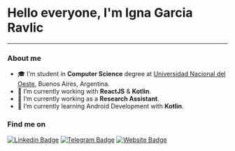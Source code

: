# Hello everyone, I'm **Igna Garcia Ravlic**
---

### About me

- :mortar_board: I’m student in **Computer Science** degree at [Universidad Nacional del Oeste](http://www.uno.edu.ar), Buenos Aires, Argentina.
- 🔭 I’m currently working with **ReactJS** & **Kotlin**.
- 🔭 I’m currently working as a **Research Assistant**.
- 🌱 I’m currently learning Android Development with **Kotlin**.


### Find me on

[![Linkedin Badge](https://img.shields.io/badge/-Ignacio_Agustin_Garcia_Ravlic-blue?style=flat-square&logo=Linkedin&logoColor=white&link=https://www.linkedin.com/in/ignacio-agustin-garcia-ravlic-491b9a188/)](https://www.linkedin.com/in/ignacio-agustin-garcia-ravlic-491b9a188/)
[![Telegram Badge](https://img.shields.io/badge/-@IgnaGarciaRavlic-1ca0f1?style=flat-square&labelColor=1ca0f1&logo=telegram&logoColor=white&link=https://t.me/IgnaGarciaRavlic)](https://t.me/IgnaGarciaRavlic) 
[![Website Badge](https://img.shields.io/badge/-Igna_Garcia_Ravlic-blue?style=flat-square&logo=Website&logoColor=white&link=https://ignagarcia.vercel.app)](https://ignagarcia.vercel.app)
